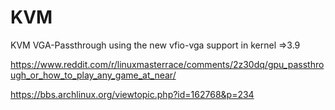# KVM

KVM VGA-Passthrough using the new vfio-vga support in kernel =>3.9

https://www.reddit.com/r/linuxmasterrace/comments/2z30dq/gpu_passthrough_or_how_to_play_any_game_at_near/

https://bbs.archlinux.org/viewtopic.php?id=162768&p=234
